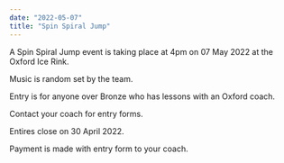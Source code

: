 ```yaml
---
date: "2022-05-07"
title: "Spin Spiral Jump"
---
```


A Spin Spiral Jump event is taking place at 4pm on 07 May 2022 at the Oxford Ice Rink.

Music is random set by the team.

Entry is for anyone over Bronze who has lessons with an Oxford coach.

Contact your coach for entry forms.

Entires close on 30 April 2022.

Payment is made with entry form to your coach.
